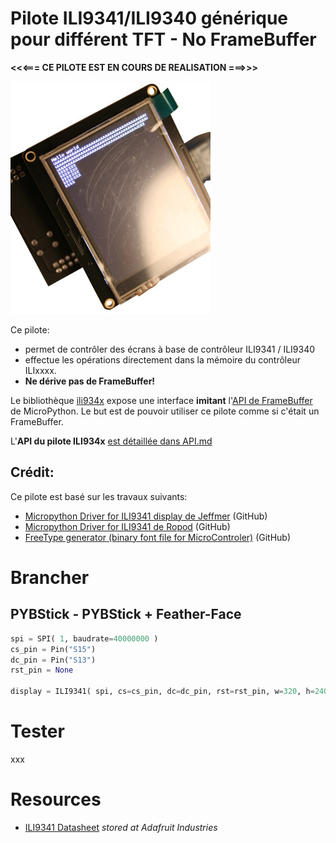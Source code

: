 # Pilote ILI9341/ILI9340 générique pour différent TFT - No FrameBuffer

__<<<=== CE PILOTE EST EN COURS DE REALISATION ===>>>__

![Adafruit 2.4" TFT FeatherWing](docs/_static/tft-wing-00.jpg)

Ce pilote:
* permet de contrôler des écrans à base de contrôleur ILI9341 / ILI9340
* effectue les opérations directement dans la mémoire du contrôleur ILIxxxx.
* __Ne dérive pas de FrameBuffer!__

Le bibliothèque [ili934x](lib/ili934x.py) expose une interface __imitant__ l'[API de FrameBuffer](http://docs.micropython.org/en/latest/library/framebuf.html?highlight=framebufer) de MicroPython. Le but est de pouvoir utiliser ce pilote comme si c'était un FrameBuffer.

L'__API du pilote ILI934x__ [est détaillée dans API.md](api.md)

## Crédit:
Ce pilote est basé sur les travaux suivants:
* [Micropython Driver for ILI9341 display de Jeffmer](https://github.com/jeffmer/micropython-ili9341) (GitHub)
* [Micropython Driver for ILI9341 de Ropod](https://github.com/mchobby/pyboard_drive/tree/master/ILI9341) (GitHub)
* [FreeType generator (binary font file for MicroControler)](https://github.com/mchobby/freetype-generator) (GitHub)

# Brancher

## PYBStick - PYBStick + Feather-Face


``` python
spi = SPI( 1, baudrate=40000000 )
cs_pin = Pin("S15")
dc_pin = Pin("S13")
rst_pin = None

display = ILI9341( spi, cs=cs_pin, dc=dc_pin, rst=rst_pin, w=320, h=240, r=3)
```

# Tester

xxx

# Resources

* [ILI9341 Datasheet](https://cdn-shop.adafruit.com/datasheets/ILI9341.pdf) _stored at Adafruit Industries_
